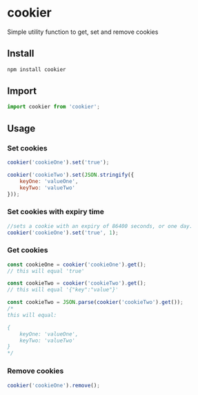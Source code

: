 # cookier
Simple utility function to get, set and remove cookies

## Install

```bash
npm install cookier
```

## Import

```javascript
import cookier from 'cookier';
```

## Usage

### Set cookies

```javascript
cookier('cookieOne').set('true');
```

```javascript
cookier('cookieTwo').set(JSON.stringify({
    keyOne: 'valueOne',
    keyTwo: 'valueTwo'
}));
```

### Set cookies with expiry time

```javascript
//sets a cookie with an expiry of 86400 seconds, or one day.
cookier('cookieOne').set('true', 1);
```

### Get cookies

```javascript
const cookieOne = cookier('cookieOne').get(); 
// this will equal 'true'
```

```javascript
const cookieTwo = cookier('cookieTwo').get();
// this will equal '{"key":"value"}'
```

```javascript
const cookieTwo = JSON.parse(cookier('cookieTwo').get());
/* 
this will equal:

{
    keyOne: 'valueOne',
    keyTwo: 'valueTwo'
}
*/
```

### Remove cookies

```javascript
cookier('cookieOne').remove();
```
